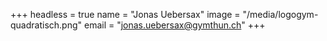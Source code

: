 +++
headless = true
name = "Jonas Uebersax"
image = "/media/logogym-quadratisch.png"
email = "jonas.uebersax@gymthun.ch"
+++
